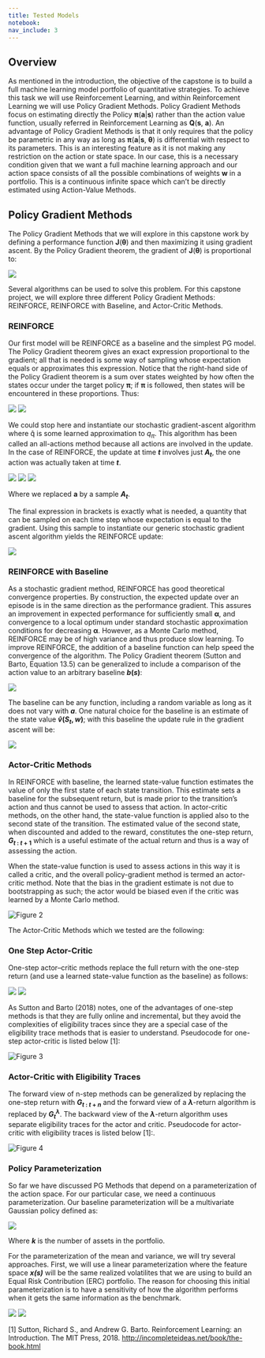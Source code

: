 ```yaml
---
title: Tested Models
notebook:
nav_include: 3
---
```


## Overview

As mentioned in the introduction, the objective of the capstone is to build a full machine learning model portfolio of quantitative strategies. To achieve this task we will use Reinforcement Learning, and within Reinforcement Learning we will use Policy Gradient Methods. Policy Gradient Methods focus on estimating directly the Policy **π**(**a**\|**s**) rather than the action value function, usually referred in Reinforcement Learning as **Q**(**s**, **a**). An advantage of Policy Gradient Methods is that it only requires that the policy be parametric in any way as long as **π**(**a**\|**s**, **θ**) is differential with respect to its parameters. This is an interesting feature as it is not making any restriction on the action or state space. In our case, this is a necessary condition given that we want a full machine learning approach and our action space consists of all the possible combinations of weights **w** in a portfolio. This is a continuous infinite space which can’t be directly estimated using Action-Value Methods.

## Policy Gradient Methods

The Policy Gradient Methods that we will explore in this capstone work by defining a performance function **J**(**θ**) and then maximizing it using gradient ascent. By the Policy Gradient theorem, the gradient of **J**(**θ**) is proportional to:

<img src="https://render.githubusercontent.com/render/math?math=\nabla J(\theta)\propto \sum_s\mu(s)\sum_aq_\pi(s,a)\nabla \pi(a|s,\theta)">

Several algorithms can be used to solve this problem. For this capstone project, we will explore three different Policy Gradient Methods: REINFORCE, REINFORCE with Baseline, and Actor-Critic Methods.

### REINFORCE

Our first model will be REINFORCE as a baseline and the simplest PG model. The Policy Gradient theorem gives an exact expression proportional to the gradient; all that is needed is some way of sampling whose expectation equals or approximates this expression. Notice that the right-hand side of the Policy Gradient theorem is a sum over states weighted by how often the states occur under the target policy **π**; if **π** is followed, then states will be encountered in these proportions. Thus:

<img src="https://render.githubusercontent.com/render/math?math=\nabla J(\theta)\propto \sum_s\mu(s)\sum_aq_\pi(s,a)\nabla\pi(a|s,\theta)">
<img src="https://render.githubusercontent.com/render/math?math==E_\pi[\sum_a q_\pi(S_t,a)\nabla\pi(a|S_t,\theta)]">

We could stop here and instantiate our stochastic gradient-ascent algorithm where q̂  is some learned approximation to *q*<sub>*π*</sub>. This algorithm has been called an all-actions method because all actions are involved in the update. In the case of REINFORCE, the update at time ***t*** involves just ***A*<sub>*t*</sub>**, the one action was actually taken at time ***t***.

<img src="https://render.githubusercontent.com/render/math?math=\nabla J(\theta)=E_\pi[\sum_a \pi(a|S_t,\theta)q_\pi(S_t,a)\frac{\nabla\pi(a|S_t,\theta)}{\pi(a|S_t,\theta)}]">

<img src="https://render.githubusercontent.com/render/math?math==E_\pi[q_\pi(S_t,A_t)\frac{\nabla\pi(a|S_t,\theta)}{\pi(a|S_t,\theta)}]">

<img src="https://render.githubusercontent.com/render/math?math==E_\pi[G_t\frac{\nabla\pi(a|S_t,\theta)}{\pi(a|S_t,\theta)}]">


Where we replaced **a** by a sample ***A*<sub>*t*</sub>**.

The final expression in brackets is exactly what is needed, a quantity that can be sampled on each time step whose expectation is equal to the gradient. Using this sample to instantiate our generic stochastic gradient ascent algorithm yields the REINFORCE update:

<img src="https://render.githubusercontent.com/render/math?math=\theta_{t%2B1}=\theta_t%2B\alpha G_t\frac{\nabla\pi(a|S_t,\theta)}{\pi(a|S_t,\theta)}">


### REINFORCE with Baseline

As a stochastic gradient method, REINFORCE has good theoretical convergence properties. By construction, the expected update over an episode is in the same direction as the performance gradient. This assures an improvement in expected performance for sufficiently small **α**, and convergence to a local optimum under standard stochastic approximation conditions for decreasing **α**. However, as a Monte Carlo method, REINFORCE may be of high variance and thus produce slow learning. To improve REINFORCE, the addition of a baseline function can help speed the convergence of the algorithm. The Policy Gradient theorem (Sutton and Barto, Equation 13.5) can be generalized to include a comparison of the action value to an arbitrary baseline ***b*(*s*)**:

<img src="https://render.githubusercontent.com/render/math?math=\nabla J(\theta)\propto \sum_s\mu(s)\sum_a(q_\pi(s,a)-b(s))\nabla \pi(a|s,\theta)">

The baseline can be any function, including a random variable as long as it does not vary with ***a***. One natural choice for the baseline is an estimate of the state value ***v̂*(*S*<sub>*t*</sub>, *w*)**; with this baseline the update rule in the gradient ascent will be:

<img src="https://render.githubusercontent.com/render/math?math=\theta_t%2B1=\theta%2B\alpha(G_t-b(S_t))\frac{\nabla\pi(a|S_t,\theta)}{\pi(a|S_t,\theta)}">

### Actor-Critic Methods

In REINFORCE with baseline, the learned state-value function estimates the value of only the first state of each state transition. This estimate sets a baseline for the subsequent return, but is made prior to the transition’s action and thus cannot be used to assess that action. In actor-critic methods, on the other hand, the state-value function is applied also to the second state of the transition. The estimated value of the second state, when discounted and added to the reward, constitutes the one-step return, ***G*<sub>*t* : *t* + 1</sub>** which is a useful estimate of the actual return and thus is a way of assessing the action.

When the state-value function is used to assess actions in this way it is called a critic, and the overall policy-gradient method is termed an actor-critic method. Note that the bias in the gradient estimate is not due to bootstrapping as such; the actor would be biased even if the critic was learned by a Monte Carlo method.

![Figure 2](https://raw.githubusercontent.com/nikatpatel/epsilon-greedy-quants/main/_assets/actor_critic.png "From Deep Reinforcement Learning Hands-On (Lapan, 2018)")

The Actor-Critic Methods which we tested are the following:

### One Step Actor-Critic

One-step actor–critic methods replace the full return with the one-step return (and use a learned state-value function as the baseline) as follows:

<img src="https://render.githubusercontent.com/render/math?math=\theta_{t%2B1}=\theta_t %2B \alpha(G_{t:t%2B1}-\hat{\nu}(S_t,{w})\frac{\nabla\pi(A_t|S_t,\theta)}{\pi(A_t|S_t,\theta)}">

<img src="https://render.githubusercontent.com/render/math?math=\theta_{t%2B1}=\theta_t %2B \alpha(R_{t+1}\gamma\hat{\nu}(S_{t%2B1},{w})-\hat{\nu}(S_t,{w})\frac{\nabla\pi(A_t|S_t,\theta)}{\pi(A_t|S_t,\theta)}">

As Sutton and Barto (2018) notes, one of the advantages of one-step methods is that they are fully online and incremental, but they avoid the complexities of eligibility traces since they are a special case of the eligibility trace methods that is easier to understand.  Pseudocode for one-step actor-critic is listed below [1]:

![Figure 3](https://raw.githubusercontent.com/nikatpatel/epsilon-greedy-quants/main/_assets/ac_1_step.png "One-Step Actor-Critic Pseudocode (Sutton and Barto, 2018)")

### Actor-Critic with Eligibility Traces

The forward view of n-step methods can be generalized by replacing the one-step return with ***G*<sub>*t* : *t* + *n*</sub>** and the forward view of a ***λ***-return algorithm is replaced by ***G*<sub>*t*</sub><sup>*λ*</sup>**. The backward view of the ***λ***-return algorithm uses separate eligibility traces for the actor and critic. Pseudocode for actor-critic with eligibility traces is listed below [1]:. 

![Figure 4](https://raw.githubusercontent.com/nikatpatel/epsilon-greedy-quants/main/_assets/ac_l_return.png "Actor-Critic with Eligibility Traces pseudocode (Sutton and Barto, 2018)")

### Policy Parameterization

So far we have discussed PG Methods that depend on a parameterization of the action space. For our particular case, we need a continuous parameterization. Our baseline parameterization will be a multivariate Gaussian policy defined as:

<img src="https://render.githubusercontent.com/render/math?math=\pi(a|s,\theta)=\frac{exp[-\frac{1}{2}(a-\mu(s,\theta))^T\Sigma^{-1}_{(s,\theta)}(a-\mu(s,\theta))]}{\sqrt{2\pi^k|\Sigma_{(s,\theta)}|}}">

Where ***k*** is the number of assets in the portfolio.

For the parameterization of the mean and variance, we will try several approaches. First, we will use a linear parameterization where the feature space ***x(s)*** will be the same realized volatilites that we are using to build an Equal Risk Contribution (ERC) portfolio. The reason for choosing this initial parameterization is to have a sensitivity of how the algorithm performs when it gets the same information as the benchmark. 

<img src="https://render.githubusercontent.com/render/math?math=\mu(s,\theta)=\theta_\mu^Tx(s)">

<img src="https://render.githubusercontent.com/render/math?math=\sigma_{i,j}(s,\theta)=\theta_\sigma_{i,j}^Tx(s)">

[1] Sutton, Richard S., and Andrew G. Barto. Reinforcement Learning: an Introduction. The MIT Press, 2018. <http://incompleteideas.net/book/the-book.html> 


